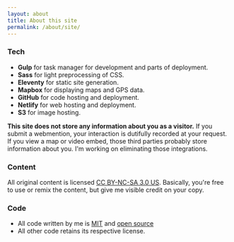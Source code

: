 ```yaml
---
layout: about
title: About this site
permalink: /about/site/
---
```


### Tech

* **Gulp** for task manager for development and parts of deployment.
* **Sass** for light preprocessing of CSS.
* **Eleventy** for static site generation.
* **Mapbox** for displaying maps and GPS data.
* **GitHub** for code hosting and deployment.
* **Netlify** for web hosting and deployment.
* **S3** for image hosting.

**This site does not store any information about you as a visitor.** If you submit a webmention, your interaction is dutifully recorded at your request. If you view a map or video embed, those third parties probably store information about you. I'm working on eliminating those integrations.

### Content

All original content is licensed [CC BY-NC-SA 3.0 US](https://creativecommons.org/licenses/by-nc-sa/3.0/us/). Basically, you're free to use or remix the content, but give me visible credit on your copy.

### Code

* All code written by me is [MIT](https://github.com/rupl/chrisruppel.com/blob/master/LICENSE.md) and [open source](https://github.com/rupl/chrisruppel.com/)
* All other code retains its respective license.
